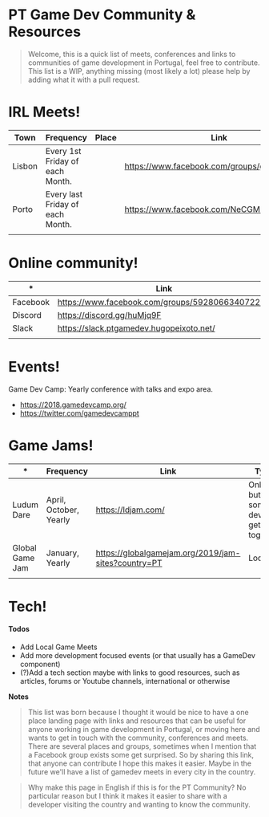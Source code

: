 # PT Game Dev Community & Resources

> Welcome, this is a quick list of meets, conferences and links to communities of game development in Portugal, feel free to contribute.
> This list is a WIP, anything missing (most likely a lot) please help by adding what it with a pull request.

# IRL Meets!

| Town  | Frequency   | Place  |  Link  |
|---|---|---|---|
| Lisbon  | Every 1st Friday of each Month.  |   |  https://www.facebook.com/groups/gamedevmeet |
| Porto  | Every last Friday of each Month.  |   |  https://www.facebook.com/NeCGM.FEUP/ |
|   |   |   |   |

# Online community!

| *  | Link |
|---|---|
| Facebook  | https://www.facebook.com/groups/592806634072201|
| Discord  | https://discord.gg/huMjq9F |
| Slack  |  https://slack.ptgamedev.hugopeixoto.net/ |
|  |  |
 
# Events!
Game Dev Camp: Yearly conference with talks and expo area.
  - https://2018.gamedevcamp.org/
  - https://twitter.com/gamedevcamppt
  

# Game Jams!

| *  | Frequency | Link |  Type |
|---|---| --- | --- |
| Ludum Dare  | April, October, Yearly |  https://ldjam.com/ | Online, but some devs get together |
| Global Game Jam  | January, Yearly |  https://globalgamejam.org/2019/jam-sites?country=PT| Local |
|  |  |  |
 

# Tech!



#### Todos

 - Add Local Game Meets
 - Add more development focused events (or that usually has a GameDev component)
 - (?)Add a tech section maybe with links to good resources, such as articles, forums or Youtube channels, international or otherwise  

**Notes**

> This list was born because I thought it would be nice to have a one place landing page with links and resources that can be useful for anyone working in game development in Portugal, or moving here and wants to get in touch with the community, conferences and meets.
> There are several places and groups, sometimes when I mention that a Facebook group exists some get surprised. So by sharing this link, that anyone can contribute I hope this makes it easier. Maybe in the future we'll have a list of gamedev meets in every city in the country.
> 


> Why make this page in English if this is for the PT Community?
> No particular reason but I think it makes it easier to share with a developer visiting the country and wanting to know the community. 